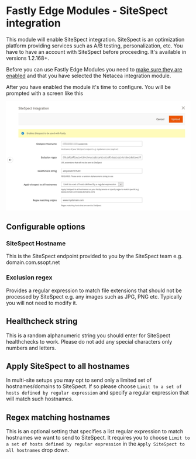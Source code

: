 # Fastly Edge Modules - SiteSpect integration 

This module will enable SiteSpect integration. SiteSpect is an optimization platform providing services such 
as A/B testing, personalization, etc. You have to have an account with SiteSpect before proceeding. It's available in versions 1.2.168+. 

Before you can use Fastly Edge Modules you need to [make sure they are enabled](https://github.com/fastly/fastly-magento2/blob/master/Documentation/Guides/Edge-Modules/EDGE-MODULES.md) and that you have selected the Netacea integration module.

After you have enabled the module it's time to configure. You will be prompted with a screen like this

![Fastly Edge Module SiteSpect configuration](../../images/guides/edge-modules/edge-module-sitespect.jpg "Fastly Edge Module SiteSpect configuration")

## Configurable options

### SiteSpect Hostname

This is the SiteSpect endpoint provided to you by the SiteSpect team e.g. domain.com.ssopt.net

### Exclusion regex

Provides a regular expression to match file extensions that should not be processed by SiteSpect e.g. any images such as JPG, PNG etc. Typically you will not need to modify it.

## Healthcheck string

This is a random alphanumeric string you should enter for SiteSpect healthchecks to work. Please do not add any special characters only numbers and letters.

## Apply SiteSpect to all hostnames

In multi-site setups you may opt to send only a limited set of hostnames/domains to SiteSpect. If so please choose `Limit to a set of hosts defined by regular expression` and specify a regular expression that will match such hostnames.

## Regex matching hostnames

This is an optional setting that specifies a list regular expression to match hostnames we want to send to SiteSpect. It requires you to choose `Limit to a set of hosts defined by regular expression` in the `Apply SiteSpect to all hostnames` drop down.
